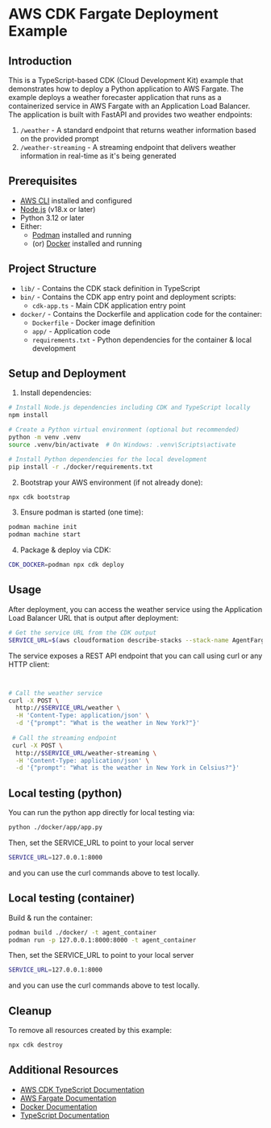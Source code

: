 # AWS CDK Fargate Deployment Example

## Introduction

This is a TypeScript-based CDK (Cloud Development Kit) example that demonstrates how to deploy a Python application to AWS Fargate. The example deploys a weather forecaster application that runs as a containerized service in AWS Fargate with an Application Load Balancer. The application is built with FastAPI and provides two weather endpoints:

1. `/weather` - A standard endpoint that returns weather information based on the provided prompt
2. `/weather-streaming` - A streaming endpoint that delivers weather information in real-time as it's being generated

## Prerequisites

- [AWS CLI](https://aws.amazon.com/cli/) installed and configured
- [Node.js](https://nodejs.org/) (v18.x or later)
- Python 3.12 or later
- Either:
  - [Podman](https://podman.io/) installed and running
  - (or) [Docker](https://www.docker.com/) installed and running
## Project Structure

- `lib/` - Contains the CDK stack definition in TypeScript
- `bin/` - Contains the CDK app entry point and deployment scripts:
  - `cdk-app.ts` - Main CDK application entry point
- `docker/` - Contains the Dockerfile and application code for the container:
  - `Dockerfile` - Docker image definition
  - `app/` - Application code
  - `requirements.txt` - Python dependencies for the container & local development

## Setup and Deployment

1. Install dependencies:

```bash
# Install Node.js dependencies including CDK and TypeScript locally
npm install

# Create a Python virtual environment (optional but recommended)
python -m venv .venv
source .venv/bin/activate  # On Windows: .venv\Scripts\activate

# Install Python dependencies for the local development
pip install -r ./docker/requirements.txt
```

2. Bootstrap your AWS environment (if not already done):

```bash
npx cdk bootstrap
```

3. Ensure podman is started (one time):

```bash
podman machine init
podman machine start
```

4. Package & deploy via CDK:

```bash
CDK_DOCKER=podman npx cdk deploy
```

## Usage

After deployment, you can access the weather service using the Application Load Balancer URL that is output after deployment:

```bash
# Get the service URL from the CDK output
SERVICE_URL=$(aws cloudformation describe-stacks --stack-name AgentFargateStack --query "Stacks[0].Outputs[?ExportName=='AgentServiceEndpoint'].OutputValue" --output text)
```

The service exposes a REST API endpoint that you can call using curl or any HTTP client:

```bash


# Call the weather service
curl -X POST \
  http://$SERVICE_URL/weather \
  -H 'Content-Type: application/json' \
  -d '{"prompt": "What is the weather in New York?"}'
  
 # Call the streaming endpoint
 curl -X POST \
  http://$SERVICE_URL/weather-streaming \
  -H 'Content-Type: application/json' \
  -d '{"prompt": "What is the weather in New York in Celsius?"}'
```

## Local testing (python)

You can run the python app directly for local testing via:

```bash
python ./docker/app/app.py
```

Then, set the SERVICE_URL to point to your local server

```bash
SERVICE_URL=127.0.0.1:8000
```

and you can use the curl commands above to test locally.

## Local testing (container)

Build & run the container:

```bash
podman build ./docker/ -t agent_container
podman run -p 127.0.0.1:8000:8000 -t agent_container
```

Then, set the SERVICE_URL to point to your local server

```bash
SERVICE_URL=127.0.0.1:8000
```

and you can use the curl commands above to test locally.

## Cleanup

To remove all resources created by this example:

```bash
npx cdk destroy
```

## Additional Resources

- [AWS CDK TypeScript Documentation](https://docs.aws.amazon.com/cdk/latest/guide/work-with-cdk-typescript.html)
- [AWS Fargate Documentation](https://docs.aws.amazon.com/AmazonECS/latest/developerguide/AWS_Fargate.html)
- [Docker Documentation](https://docs.docker.com/)
- [TypeScript Documentation](https://www.typescriptlang.org/docs/)

